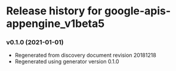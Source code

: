 # Release history for google-apis-appengine_v1beta5

### v0.1.0 (2021-01-01)

* Regenerated from discovery document revision 20181218
* Regenerated using generator version 0.1.0

